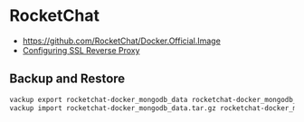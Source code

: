 # RocketChat

- https://github.com/RocketChat/Docker.Official.Image
- [Configuring SSL Reverse Proxy](https://docs.rocket.chat/deploy/rocket.chat-environment-configuration/configuring-ssl-reverse-proxy)

## Backup and Restore

```sh
vackup export rocketchat-docker_mongodb_data rocketchat-docker_mongodb_data.tar.gz
vackup import rocketchat-docker_mongodb_data.tar.gz rocketchat-docker_mongodb_data
```
